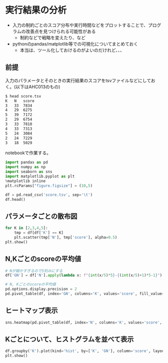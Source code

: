 # 実行結果の分析

- 入力の制約ごとのスコア分布や実行時間などをプロットすることで、プログラムの改善点を見つけられる可能性がある
  - 制約などで戦略を変えたり、など
- pythonのpandas/matplotlib等での可視化についてまとめておく
  - 本当は、ツール化しておけるのがよいのだけれど、、、

## 前提

入力のパラメータとそのときの実行結果のスコアをtsvファイルなどにしておく。(以下はAHC013のもの)

```bash
$ head score.tsv
K	N	score
3	33	7834
4	29	6275
5	39	7172
2	29	6754
3	33	7810
4	33	7313
5	24	3084
2	24	7229
3	18	5029
```

notebookで作業する。

```python
import pandas as pd
import numpy as np
import seaborn as sns
import matplotlib.pyplot as plt
%matplotlib inline
plt.rcParams["figure.figsize"] = (10,5)

df = pd.read_csv('score.tsv', sep='\t')
df.head()
```

## パラメータごとの散布図

```python
for K in [2,3,4,5]:
    tmp = df[df['K'] == K]
    plt.scatter(tmp['N'], tmp['score'], alpha=0.5)
plt.show()
```

## N,Kごとのscoreの平均値

```python
# Nが細かすぎるので5刻みにする
df['GN'] = df['N'].apply(lambda x: f"{int(x/5)*5}-{(int(x/5)+1)*5-1}")

# N, Kごとのscoreの平均値
pd.options.display.precision = 2
pd.pivot_table(df, index='GN', columns='K', values='score', fill_value='-')
```

## ヒートマップ表示

```python
sns.heatmap(pd.pivot_table(df, index='N', columns='K', values='score', fill_value=0))
```


## Kごとについて、ヒストグラムを並べて表示

```python
df.groupby('K').plot(kind='hist', by=['K', 'GN'], column='score', layout=(4,6), sharex=True, sharey=True, subplots=True, legend=None)
plt.show()
```